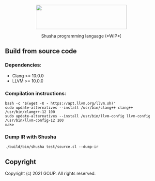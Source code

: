 <p align="center">
<img src="https://user-images.githubusercontent.com/14012405/97899295-8cb30b80-1d52-11eb-994a-09833e0b0978.png" align="center" height="80" width="300" >
</p>
<p align="center">
Shusha programming language (*WIP*)</p>

## Build from source code
### Dependencies:
* Clang >= 10.0.0
* LLVM  >= 10.0.0
### Compilation instructions:
```
bash -c "$(wget -O - https://apt.llvm.org/llvm.sh)"
sudo update-alternatives --install /usr/bin/clang++ clang++ /usr/bin/clang++-12 100
sudo update-alternatives --install /usr/bin/llvm-config llvm-config /usr/bin/llvm-config-12 100
make
```
### Dump IR with Shusha 
```
./build/bin/shusha test/source.sl --dump-ir
```

Copyright
---------------------------------
Copyright (c) 2021 GOUP. All rights reserved.


